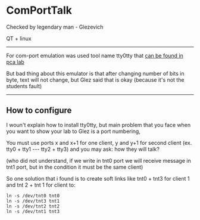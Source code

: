 # ComPortTalk

Checked by legendary man - Glezevich

QT + linux

---

For com-port emulation was used tool name tty0tty that [can be found in pca lab](https://github.com/raik199x/BSUIR-labs/tree/main/4%20semestr/PCA/Lab%201%20(tty0tty))

But bad thing about this emulator is that after changing number of bits in byte, text will not change, but Glez said that is okay (because it's not the students fault)

---

## How to configure

I woun't explain how to install tty0tty, but main problem that you face when you want to show your lab to Glez is a port numbering,

You must use ports x and x+1 for one client, y and y+1 for second client (ex. tty0 + tty1 --- tty2 + tty3) and you may ask: how they will talk?

(who did not understand, if we write in tnt0 port we will receive message in tnt1 port, but in the condition it must be the same client)

So one solution that i found is to create soft links like tnt0 + tnt3 for client 1 and tnt 2 + tnt 1 for client to:

    ln -s /dev/tnt0 tnt0
    ln -s /dev/tnt3 tnt1
    ln -s /dev/tnt2 tnt2
    ln -s /dev/tnt1 tnt3